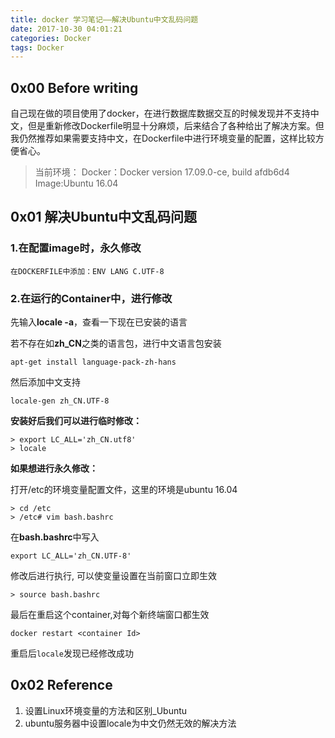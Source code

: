 ```yaml
---
title: docker 学习笔记——解决Ubuntu中文乱码问题
date: 2017-10-30 04:01:21
categories: Docker
tags: Docker
---
```

## 0x00 Before writing
自己现在做的项目使用了docker，在进行数据库数据交互的时候发现并不支持中文，但是重新修改Dockerfile明显十分麻烦，后来结合了各种给出了解决方案。但我仍然推荐如果需要支持中文，在Dockerfile中进行环境变量的配置，这样比较方便省心。

> 当前环境：
> Docker：Docker version 17.09.0-ce, build afdb6d4
> Image:Ubuntu 16.04

<!-- more -->
## 0x01 解决Ubuntu中文乱码问题
### 1.在配置image时，永久修改

```
在DOCKERFILE中添加：ENV LANG C.UTF-8
```


### 2.在运行的Container中，进行修改
先输入**locale -a**，查看一下现在已安装的语言


若不存在如**zh_CN**之类的语言包，进行中文语言包安装

```
apt-get install language-pack-zh-hans
```

然后添加中文支持

```
locale-gen zh_CN.UTF-8
```

**安装好后我们可以进行临时修改：**

```
> export LC_ALL='zh_CN.utf8'
> locale
```

**如果想进行永久修改：**

打开/etc的环境变量配置文件，这里的环境是ubuntu 16.04

```
> cd /etc
> /etc# vim bash.bashrc
```

在**bash.bashrc**中写入

```
export LC_ALL='zh_CN.UTF-8'
```


修改后进行执行, 可以使变量设置在当前窗口立即生效

```
> source bash.bashrc
```

最后在重启这个container,对每个新终端窗口都生效

```
docker restart <container Id>
```

重启后``locale``发现已经修改成功



## 0x02 Reference
1. 设置Linux环境变量的方法和区别_Ubuntu
2. ubuntu服务器中设置locale为中文仍然无效的解决方法
